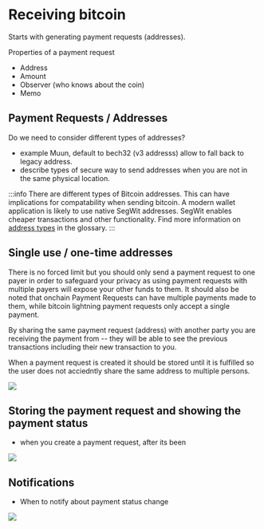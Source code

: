 # Receiving bitcoin

<!--

Editor's notes

This page should cover what to do when receiving bitcoin, how to share and copy addresses etc.

- What addresses to support (native segwit by default)
- How to present QR codes (allow for specifying an amount)
- Always generate a new address 

-->

Starts with generating payment requests (addresses).

Properties of a payment request
- Address
- Amount
- Observer (who knows about the coin)
- Memo

## Payment Requests / Addresses
Do we need to consider different types of addresses?
- example Muun, default to bech32 (v3 addresss) allow to fall back to legacy address.
- describe types of secure way to send addresses when you are not in the same physical location.

:::info
There are different types of Bitcoin addresses. This can have implications for compatability when sending bitcoin. A modern wallet application is likely to use native SegWit addresses. SegWit enables cheaper transactions and other functionality. Find more information on [address types](https://bitcoin.design/guide/glossary/#address) in the glossary.
:::

## Single use / one-time addresses

There is no forced limit but you should only send a payment request to one payer in order to safeguard your privacy as using payment requests with multiple payers will expose your other funds to them. It should also be noted that onchain Payment Requests can have multiple payments made to them, while bitcoin lightning payment requests only accept a single payment.

By sharing the same payment request (address) with another party you are receiving the payment from -- they will  be able to see the previous transactions including their new transaction to you.

When a payment request is created it should be stored until it is fulfilled so the user does not acciedntly share the same address to multiple persons.

![](https://i.imgur.com/TpvpCQV.png)

## Storing the payment request and showing the payment status

- when you create a payment request, after its been

![](https://i.imgur.com/EMBLfZb.png)


## Notifications
- When to notify about payment status change

![](https://i.imgur.com/LIYQkpa.png)